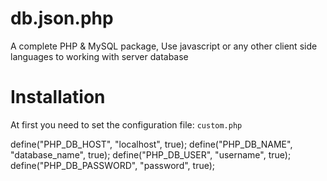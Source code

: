 db.json.php
===========

A complete PHP &amp; MySQL package, Use javascript or any other client side languages to working with server database

Installation
===========
At first you need to set the configuration file: `custom.php`


  define("PHP_DB_HOST", "localhost", true);
  define("PHP_DB_NAME", "database_name", true);
  define("PHP_DB_USER", "username", true);
  define("PHP_DB_PASSWORD", "password", true);
